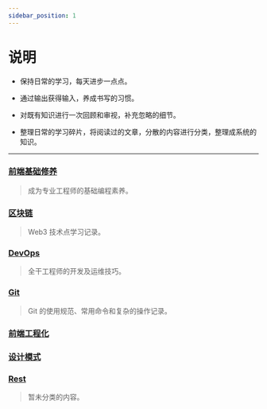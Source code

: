 ```yaml
---
sidebar_position: 1
---
```


# 说明

- 保持日常的学习，每天进步一点点。

- 通过输出获得输入，养成书写的习惯。

- 对既有知识进行一次回顾和审视，补充忽略的细节。

- 整理日常的学习碎片，将阅读过的文章，分散的内容进行分类，整理成系统的知识。

---

### [前端基础修养](/docs/category/前端基础修养)

> 成为专业工程师的基础编程素养。

### [区块链](/docs/category/区块链)

> Web3 技术点学习记录。

### [DevOps](/docs/category/devops)

> 全干工程师的开发及运维技巧。

### [Git](/docs/category/git)

> Git 的使用规范、常用命令和复杂的操作记录。

### [前端工程化](/docs/category/前端工程化)

### [设计模式](/docs/category/设计模式)

### [Rest](/docs/category/rest)

> 暂未分类的内容。
